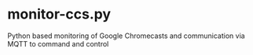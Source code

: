 # monitor-ccs.py
Python based monitoring of Google Chromecasts and communication via MQTT to command and control
